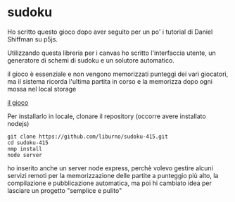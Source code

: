 # sudoku

Ho scritto questo gioco dopo aver seguito per un po' i tutorial di Daniel Shiffman su p5js. 

Utilizzando questa libreria per i canvas ho scritto l'interfaccia utente, un generatore di 
schemi di sudoku e un solutore automatico.

il gioco è essenziale e non vengono memorizzati punteggi dei vari giocatori, ma il sistema
ricorda l'ultima partita in corso e la memorizza dopo ogni mossa nel local storage

[il gioco](https://sudoku-415.herokuapp.com)

Per installarlo in locale, clonare il repository 
(occorre avere installato nodejs)

```
git clone https://github.com/liburno/sudoku-415.git
cd sudoku-415
nmp install
node server
```

ho inserito anche un server node express, perchè volevo gestire alcuni servizi remoti per la memorizzazione delle partite a punteggio più alto, la compilazione e pubblicazione automatica, ma poi hi cambiato idea per lasciare un progetto "semplice e pulito"






